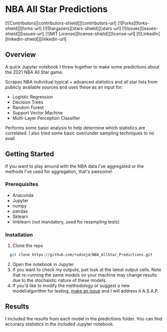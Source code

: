 # NBA All Star Predictions
[![Contributors][contributors-shield]][contributors-url]
[![Forks][forks-shield]][forks-url]
[![Stargazers][stars-shield]][stars-url]
[![Issues][issues-shield]][issues-url]
[![MIT License][license-shield]][license-url]
[![LinkedIn][linkedin-shield]][linkedin-url]

## Overview
A quick Jupyter notebook I threw together to make some predictions about the 2021 NBA All Star game. 

Scrapes NBA individual typical + advanced statistics and all star lists from publicly available sources and uses these as an input for: 
 - Logistic Regression
 - Decision Trees
 - Random Forest
 - Support Vector Machine
 - Multi-Layer Perception Classifier
 
 Performs some basic analysis to help determine which statistics are correlated. I also tried some basic over/under sampling techniques to no avail.

## Getting Started 
If you want to play around with the NBA data I've aggregated or the methods I've used for aggregation, that's awesome!

### Prerequisites
* Anaconda
* Jupyter
* numpy
* pandas
* Sklearn
* Imblearn (not mandatory, used for resampling tests)

### Installation 
1. Clone the repo 
 ```sh
   git clone https://github.com/rudiejd/NBA_AllStar_Predictions.git
   ```
2. Open the notebook in Jupyter 
3. If you want to check my outputs, just look at the latest output cells. Note that re-running the same models on your machine may change results due to the stochaistic nature of these models. 
4. If you'd like to modify the methodology or suggest a new model/algorithm for testing, [make an issue](https://github.com/rudiejd/NBA_AllStar_Predictions/issues/new) and I will address it A.S.A.P.

 ## Results
 I included the results from each model in the predictions folder. You can find accuracy statistics in the included Jupyter notebook.
